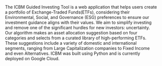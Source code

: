 The ICBM Guided Investing Tool is a web application that helps users create a portfolio of Exchange-Traded Funds(ETFs), considering their Environmental, Social, and Governance (ESG) preferences to ensure our investment guidance aligns with their values. We aim to simplify investing and remove one of the significant hurdles for new investors: uncertainty. Our algorithm makes an asset allocation suggestion based on four categories and selects from a curated library of high-performing ETFs. These suggestions include a variety of domestic and international segments, ranging from Large Capitalization companies to Fixed Income and even Alternatives. ICBM was built using Python and is currently deployed on Google Cloud.
